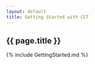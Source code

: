 ```yaml
---
layout: default
title: Getting Started with CCT
---
```

<h2>{{ page.title }}</h2>


{% include GettingStarted.md %}
